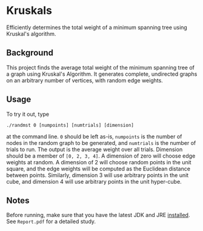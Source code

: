 # Kruskals
Efficiently determines the total weight of a minimum spanning tree using Kruskal's algorithm.

## Background
This project finds the average total weight of the minimum spanning tree of a graph using
Kruskal's Algorithm.  It generates complete, undirected graphs on an arbitrary number of 
vertices, with random edge weights.

## Usage
To try it out, type 

`./randmst 0 [numpoints] [numtrials] [dimension]`

at the command line. `0` should be left as-is, `numpoints` is the number of nodes in the random graph to 
be generated, and `numtrials` is the number of trials to run. The output is the average 
weight over all trials.  Dimension should be a member of `[0, 2, 3, 4]`.  A dimension of 
zero will choose edge weights at random.  A dimension of 2 will choose random points in 
the unit square, and the edge weights will be computed as the Euclidean distance between 
points.  Similarly, dimension 3 will use arbitrary points in the unit cube, and dimension 
4 will use arbitrary points in the unit hyper-cube.

## Notes
Before running, make sure that you have the latest JDK and JRE [installed](http://www.oracle.com/technetwork/java/javase/downloads/index-jsp-138363.html). See `Report.pdf`
for a detailed study.
